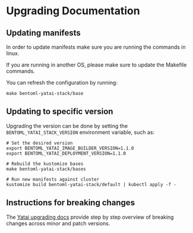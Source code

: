 # Upgrading Documentation

## Updating manifests

In order to update manifests make sure you are running the commands in linux.

If you are running in another OS, please make sure to update the Makefile commands.

You can refresh the configuration by running:

```
make bentoml-yatai-stack/base
```

## Updating to specific version

Upgrading the version can be done by setting the `BENTOML_YATAI_STACK_VERSION` environment variable, such as:

```
# Set the desired version
export BENTOML_YATAI_IMAGE_BUILDER_VERSION=1.1.0
export BENTOML_YATAI_DEPLOYMENT_VERSION=1.1.0

# Rebuild the kustomize bases
make bentoml-yatai-stack/bases

# Run new manifests against cluster
kustomize build bentoml-yatai-stack/default | kubectl apply -f -
```

## Instructions for breaking changes

The [Yatai upgrading docs](https://docs.bentoml.org/projects/yatai) provide step by step overview of breaking changes across minor and patch versions.


